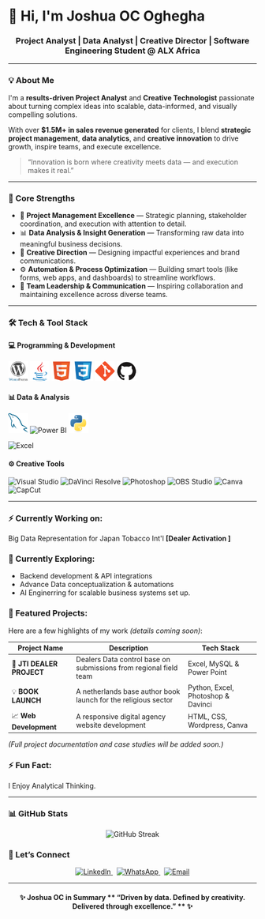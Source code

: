 <!-- Profile Header -->
<h1 align="left">👋 Hi, I'm Joshua OC Oghegha</h1>
<h3 align="center">Project Analyst | Data Analyst | Creative Director | Software Engineering Student @ ALX Africa</h3>

---

### 💡 About Me

I'm a **results-driven Project Analyst** and **Creative Technologist** passionate about turning complex ideas into scalable, data-informed, and visually compelling solutions.  

With over **$1.5M+ in sales revenue generated** for clients, I blend **strategic project management**, **data analytics**, and **creative innovation** to drive growth, inspire teams, and execute excellence.

> “Innovation is born where creativity meets data — and execution makes it real.”

---

### 🧠 Core Strengths

- 🧩 **Project Management Excellence** — Strategic planning, stakeholder coordination, and execution with attention to detail.  
- 📊 **Data Analysis & Insight Generation** — Transforming raw data into meaningful business decisions.  
- 🎨 **Creative Direction** — Designing impactful experiences and brand communications.  
- ⚙️ **Automation & Process Optimization** — Building smart tools (like forms, web apps, and dashboards) to streamline workflows.  
- 💬 **Team Leadership & Communication** — Inspiring collaboration and maintaining excellence across diverse teams.

---

### 🛠️ Tech & Tool Stack

#### 💻 Programming & Development
<p align="left">
  <img src="https://raw.githubusercontent.com/devicons/devicon/master/icons/wordpress/wordpress-original.svg" alt="WordPress" width="40" height="40"/>
  <img src="https://raw.githubusercontent.com/devicons/devicon/master/icons/java/java-original.svg" alt="Java" width="40" height="40"/>
  <img src="https://raw.githubusercontent.com/devicons/devicon/master/icons/html5/html5-original.svg" alt="HTML5" width="40" height="40"/>
  <img src="https://raw.githubusercontent.com/devicons/devicon/master/icons/css3/css3-original.svg" alt="CSS" width="40" height="40"/>
  <img src="https://raw.githubusercontent.com/devicons/devicon/master/icons/git/git-original.svg" alt="Git" width="40" height="40"/>
  <img src="https://raw.githubusercontent.com/devicons/devicon/master/icons/github/github-original.svg" alt="GitHub" width="40" height="40"/>
</p>

#### 📊 Data & Analysis
<p align="left">
  <img src="https://raw.githubusercontent.com/devicons/devicon/master/icons/mysql/mysql-original.svg" alt="MySQL" width="40" height="40"/>
  <img src="https://upload.wikimedia.org/wikipedia/commons/c/cf/New_Power_BI_Logo.svg" alt="Power BI" width="40" height="40"/>
  <img src="https://raw.githubusercontent.com/devicons/devicon/master/icons/python/python-original.svg" alt="Python" width="40" height="40"/>
 </p>
 
 ![Excel](https://img.shields.io/badge/Microsoft_Excel-217346?style=for-the-badge&logo=microsoft-excel&logoColor=white)

#### ⚙️ Creative Tools
<p align="left">
  <img src="https://img.shields.io/badge/Visual%20Studio-5C2D91?style=for-the-badge&logo=visualstudio&logoColor=white" alt="Visual Studio"/>
  <img src="https://img.shields.io/badge/DaVinci%20Resolve-1E1E1E?style=for-the-badge&logo=davinciresolve&logoColor=29A8FF" alt="DaVinci Resolve"/>
  <img src="https://img.shields.io/badge/Adobe%20Photoshop-0E4267?style=for-the-badge&logo=adobephotoshop&logoColor=white" alt="Photoshop"/>
  <img src="https://img.shields.io/badge/OBS%20Studio-302E31?style=for-the-badge&logo=obsstudio&logoColor=white" alt="OBS Studio"/>
  <img src="https://img.shields.io/badge/Canva-00C4CC?style=for-the-badge&logo=canva&logoColor=white" alt="Canva"/>
  <img src="https://img.shields.io/badge/CapCut-000000?style=for-the-badge&logo=capcut&logoColor=white" alt="CapCut"/>
</p>

---

### ⚡ Currently Working on: 
Big Data Representation for Japan Tobacco Int'l **[Dealer Activation ]**

### 🌱 Currently Exploring:
- Backend development & API integrations  
- Advance Data conceptualization & automations  
- AI Enginerring for scalable business systems set up.

### 📂 Featured Projects:

Here are a few highlights of my work *(details coming soon)*:

| Project Name | Description | Tech Stack |
|---------------|-------------|-------------|
| 🚀 **JTI DEALER PROJECT** |Dealers Data control base on submissions from regional field team  |Excel, MySQL & Power Point |
| 💡 **BOOK LAUNCH** |A netherlands base author book launch for the religious sector |Python, Excel, Photoshop & Davinci |
| 📈 **Web Development** |A responsive digital agency website development |HTML, CSS, Wordpress, Canva |

*(Full project documentation and case studies will be added soon.)*

### ⚡ Fun Fact: 
I Enjoy Analytical Thinking.

---

### 📊 GitHub Stats

<p align="center">
  <img src="https://github-readme-streak-stats.herokuapp.com/?user=TheOCJorsh&theme=tokyonight" alt="GitHub Streak" width="48%"/>
</p>

### 🤝 Let’s Connect

<p align="center">
<a href="https://www.linkedin.com/in/oghegha-joshua-62b402105/" target="_blank">
    <img src="https://cdn.jsdelivr.net/gh/devicons/devicon/icons/linkedin/linkedin-original.svg" alt="LinkedIn" width="40" height="40"/>
  </a>
  &nbsp;
  <a href="https://wa.me/2347065527642" target="_blank">
    <img src="https://cdn.jsdelivr.net/gh/simple-icons/simple-icons/icons/whatsapp.svg" alt="WhatsApp" width="40" height="40"/>
  </a>
  &nbsp;
  <a href="mailto:ogheghajoshua@gmail.com" target="_blank">
    <img src="https://cdn.jsdelivr.net/gh/simple-icons/simple-icons/icons/gmail.svg" alt="Email" width="40" height="40"/>
  </a>
</p>

---

<h4 align="center">✨ Joshua OC in Summary ** “Driven by data. Defined by creativity. Delivered through excellence.” ** ✨</h4>

